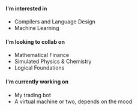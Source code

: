 #### I'm interested in
* Compilers and Language Design
* Machine Learning

#### I'm looking to collab on
* Mathematical Finance
* Simulated Physics & Chemistry
* Logical Foundations

#### I'm currently working on
* My trading bot
* A virtual machine or two, depends on the mood
